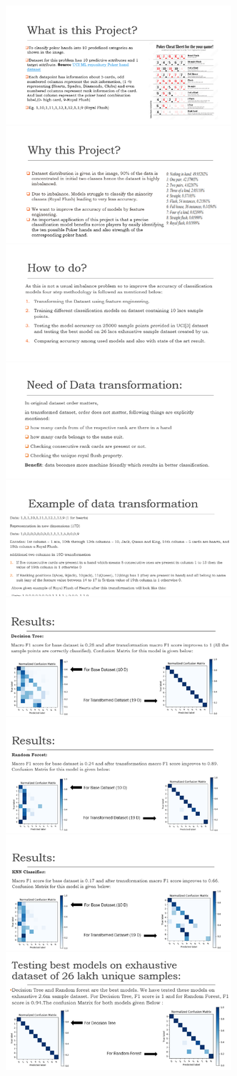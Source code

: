 ![download](https://github.com/SameerSri72/Pokerhand/blob/main/slides/image1.png)<br>
![download](https://github.com/SameerSri72/Pokerhand/blob/main/slides/image2.png)<br>
![download](https://github.com/SameerSri72/Pokerhand/blob/main/slides/image3.png)<br>
![download](https://github.com/SameerSri72/Pokerhand/blob/main/slides/image4.png)<br>
![download](https://github.com/SameerSri72/Pokerhand/blob/main/slides/image5.png)<br>
![download](https://github.com/SameerSri72/Pokerhand/blob/main/slides/image6.png)<br>
![download](https://github.com/SameerSri72/Pokerhand/blob/main/slides/image7.png)<br>
![download](https://github.com/SameerSri72/Pokerhand/blob/main/slides/image8.png)<br>
![download](https://github.com/SameerSri72/Pokerhand/blob/main/slides/image9.png)<br>
